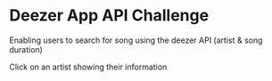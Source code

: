 # Deezer App API Challenge

Enabling users to search for song using the deezer API (artist & song duration)

Click on an artist showing their information
